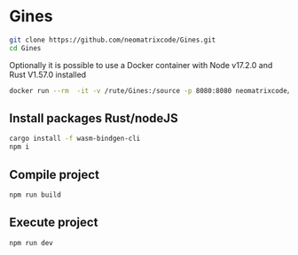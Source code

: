 # Gines

```bash
git clone https://github.com/neomatrixcode/Gines.git
cd Gines
```
Optionally it is possible to use a Docker container with Node v17.2.0 and Rust V1.57.0 installed

```bash
docker run --rm  -it -v /rute/Gines:/source -p 8080:8080 neomatrixcode/webassembly bash
```

## Install packages Rust/nodeJS

```bash
cargo install -f wasm-bindgen-cli
npm i
```

## Compile project

```bash
npm run build
```

## Execute project

```bash
npm run dev
```

